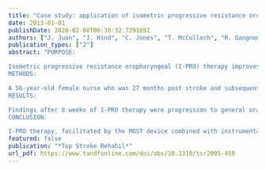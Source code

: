 ```yaml
---
title: "Case study: application of isometric progressive resistance oropharyngeal therapy using the Madison Oral Strengthening Therapeutic device"
date: 2013-01-01
publishDate: 2020-02-08T06:30:32.729169Z
authors: ["J. Juan", "J. Hind", "C. Jones", "T. McCulloch", "R. Gangnon", "J. Robbins"]
publication_types: ["2"]
abstract: "PURPOSE:

Isometric progressive resistance oropharyngeal (I-PRO) therapy improves swallowing function; however, current devices utilize a single sensor that provides limited information or are prohibitively expensive. This single-subject study presents results of I-PRO therapy, detraining, and maintenance using the 5-sensor Madison Oral Strengthening Therapeutic (MOST) device combined with upper esophageal sphincter (UES) dilatation.
METHODS:

A 56-year-old female nurse who was 27 months post stroke and subsequent to traditional behavioral interventions and UES dilatations presented limited to gastrostomy tube intake only and expectorating all saliva. She completed 8 weeks of I-PRO therapy, 5 weeks of detraining, and 9 weeks of I-PRO maintenance (reduced frequency) followed by a third UES dilatation post intervention. Data included diet inventory, lingual pressures (MOST), lingual volume (magnetic resonance imaging), postswallow residue (videofluoroscopy), UES and pharyngeal pressures (high-resolution manometry), and quality of life (QOL).
RESULTS:

Findings after 8 weeks of I-PRO therapy were progression to general oral diet, 15 lb weight gain, increased isometric pressures (Δ ≯16 kPa) with transference to swallowing pressures, increased lingual volume (8.3%), reduced pharyngeal wall residue (P = .03), increased pharyngeal pressures (Δ ≯ 43 mm Hg) and increased UES opening (nadir) pressures (Δ ≯ 9 mm Hg) with improved temporopressure coordination across the pharynx, and improved QOL. After detraining, decreased isometric pressures and reduced UES opening were noted. After I-PRO maintenance, isometric anterior lingual pressures returned to levels noted after the 8 weeks of intervention.
CONCLUSION:

I-PRO therapy, facilitated by the MOST device combined with instrumental UES dilatation, improved swallow safety, increased oropharyngeal intake, and facilitated UES opening while enriching QOL."
featured: false
publication: "*Top Stroke Rehabil*"
url_pdf: https://www.tandfonline.com/doi/abs/10.1310/tsr2005-450
---
```


